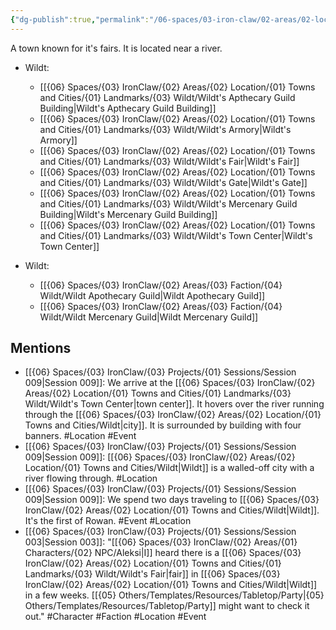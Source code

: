 ```yaml
---
{"dg-publish":true,"permalink":"/06-spaces/03-iron-claw/02-areas/02-location/01-towns-and-cities/wildt/","title":"Wildt"}
---
```



A town known for it's fairs. It is located near a river.

-  Wildt: 
    - [[{06} Spaces/{03} IronClaw/{02} Areas/{02} Location/{01} Towns and Cities/{01} Landmarks/{03} Wildt/Wildt's Apthecary Guild Building\|Wildt's Apthecary Guild Building]]
    - [[{06} Spaces/{03} IronClaw/{02} Areas/{02} Location/{01} Towns and Cities/{01} Landmarks/{03} Wildt/Wildt's Armory\|Wildt's Armory]]
    - [[{06} Spaces/{03} IronClaw/{02} Areas/{02} Location/{01} Towns and Cities/{01} Landmarks/{03} Wildt/Wildt's Fair\|Wildt's Fair]]
    - [[{06} Spaces/{03} IronClaw/{02} Areas/{02} Location/{01} Towns and Cities/{01} Landmarks/{03} Wildt/Wildt's Gate\|Wildt's Gate]]
    - [[{06} Spaces/{03} IronClaw/{02} Areas/{02} Location/{01} Towns and Cities/{01} Landmarks/{03} Wildt/Wildt's Mercenary Guild Building\|Wildt's Mercenary Guild Building]]
    - [[{06} Spaces/{03} IronClaw/{02} Areas/{02} Location/{01} Towns and Cities/{01} Landmarks/{03} Wildt/Wildt's Town Center\|Wildt's Town Center]]



-  Wildt: 
    - [[{06} Spaces/{03} IronClaw/{02} Areas/{03} Faction/{04} Wildt/Wildt Apothecary Guild\|Wildt Apothecary Guild]]
    - [[{06} Spaces/{03} IronClaw/{02} Areas/{03} Faction/{04} Wildt/Wildt Mercenary Guild\|Wildt Mercenary Guild]]



## Mentions

- [[{06} Spaces/{03} IronClaw/{03} Projects/{01} Sessions/Session 009\|Session 009]]: We arrive at the [[{06} Spaces/{03} IronClaw/{02} Areas/{02} Location/{01} Towns and Cities/{01} Landmarks/{03} Wildt/Wildt's Town Center\|town center]]. It hovers over the river running through the [[{06} Spaces/{03} IronClaw/{02} Areas/{02} Location/{01} Towns and Cities/Wildt\|city]]. It is surrounded by building with four banners. #Location #Event
- [[{06} Spaces/{03} IronClaw/{03} Projects/{01} Sessions/Session 009\|Session 009]]: [[{06} Spaces/{03} IronClaw/{02} Areas/{02} Location/{01} Towns and Cities/Wildt\|Wildt]] is a walled-off city with a river flowing through. #Location
- [[{06} Spaces/{03} IronClaw/{03} Projects/{01} Sessions/Session 009\|Session 009]]: We spend two days traveling to [[{06} Spaces/{03} IronClaw/{02} Areas/{02} Location/{01} Towns and Cities/Wildt\|Wildt]]. It's the first of Rowan. #Event #Location
- [[{06} Spaces/{03} IronClaw/{03} Projects/{01} Sessions/Session 003\|Session 003]]: "[[{06} Spaces/{03} IronClaw/{02} Areas/{01} Characters/{02} NPC/Aleksi\|I]] heard there is a [[{06} Spaces/{03} IronClaw/{02} Areas/{02} Location/{01} Towns and Cities/{01} Landmarks/{03} Wildt/Wildt's Fair\|fair]] in [[{06} Spaces/{03} IronClaw/{02} Areas/{02} Location/{01} Towns and Cities/Wildt\|Wildt]] in a few weeks. [[{05} Others/Templates/Resources/Tabletop/Party\|{05} Others/Templates/Resources/Tabletop/Party]] might want to check it out." #Character #Faction #Location #Event

